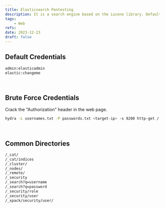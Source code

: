 ```yaml
---
title: Elasticsearch Pentesting
description: It is a search engine based on the Lucene library. Default ports are 9200, 9300.
tags:
    - Web
refs:
date: 2023-12-23
draft: false
---
```


## Default Credentials

```txt
admin:elasticadmin
elastic:changeme
```

<br />

## Brute Force Credentials

Crack the "Authorization" header in the web page.

```sh
hydra -L usernames.txt -P passwords.txt <target-ip> -s 9200 http-get /
```

<br />

## Common Directories

```bash
/_cat/
/_cat/indices
/_cluster/
/_nodes/
/_remote/
/_security
/_search?q=username
/_search?q=password
/_security/role
/_security/user
/_xpack/security/user/
```
